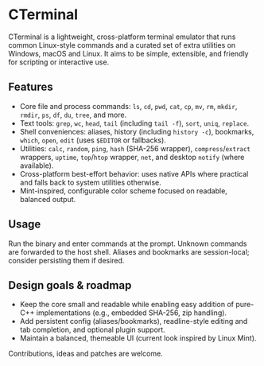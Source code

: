 # CTerminal

CTerminal is a lightweight, cross-platform terminal emulator that runs common Linux-style commands and a curated set of extra utilities on Windows, macOS and Linux. It aims to be simple, extensible, and friendly for scripting or interactive use.

## Features

* Core file and process commands: `ls`, `cd`, `pwd`, `cat`, `cp`, `mv`, `rm`, `mkdir`, `rmdir`, `ps`, `df`, `du`, `tree`, and more.
* Text tools: `grep`, `wc`, `head`, `tail` (including `tail -f`), `sort`, `uniq`, `replace`.
* Shell conveniences: aliases, history (including `history -c`), bookmarks, `which`, `open`, `edit` (uses `$EDITOR` or fallbacks).
* Utilities: `calc`, `random`, `ping`, `hash` (SHA-256 wrapper), `compress`/`extract` wrappers, `uptime`, `top`/`htop` wrapper, `net`, and desktop `notify` (where available).
* Cross-platform best-effort behavior: uses native APIs where practical and falls back to system utilities otherwise.
* Mint-inspired, configurable color scheme focused on readable, balanced output.

## Usage

Run the binary and enter commands at the prompt. Unknown commands are forwarded to the host shell. Aliases and bookmarks are session-local; consider persisting them if desired.

## Design goals & roadmap

* Keep the core small and readable while enabling easy addition of pure-C++ implementations (e.g., embedded SHA-256, zip handling).
* Add persistent config (aliases/bookmarks), readline-style editing and tab completion, and optional plugin support.
* Maintain a balanced, themeable UI (current look inspired by Linux Mint).

Contributions, ideas and patches are welcome.
